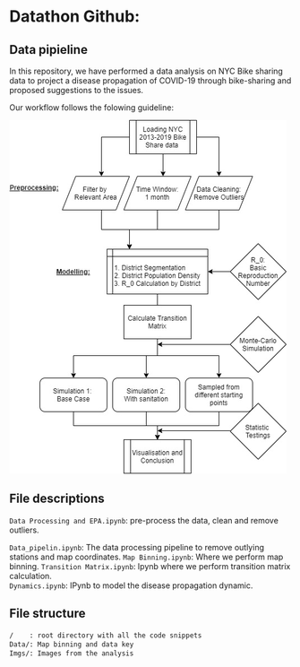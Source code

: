 # Datathon Github:

## Data pipieline
In this repository, we have performed a data analysis on NYC Bike sharing data to project a disease propagation of COVID-19 through bike-sharing and proposed suggestions to the issues.

Our workflow follows the folowing guideline:  

![alt text](imgs/flowchart.jpg)




## File descriptions
`Data Processing and EPA.ipynb`: pre-process the data, clean and remove outliers.

`Data_pipelin.ipynb`: The data processing pipeline to remove outlying stations and map coordinates.
`Map Binning.ipynb`: Where we perform map binning. 
`Transition Matrix.ipynb`: Ipynb where we perform transition matrix calculation.   
`Dynamics.ipynb`: IPynb to model the disease propagation dynamic.    
  

## File structure
```
/    : root directory with all the code snippets
Data/: Map binning and data key
Imgs/: Images from the analysis

```

